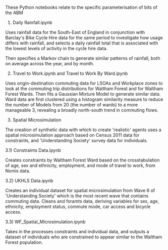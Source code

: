 These Python notebooks relate to the specific parameterisation of bits of the ABM

1) Daily Rainfall.ipynb

Uses rainfall data for the South-East of England in conjunction with Barclay's Bike Cycle Hire data for the same period to investigate how usage differs with rainfall, and selects a daily rainfall total that is associated with the lowest levels of activity in the cycle hire data.

Then specifies a Markov chain to generate similar patterns of rainfall, both on average across the year, and by month.

2) Travel to Work.ipynb and Travel to Work By Ward.ipynb

Uses origin-destination commuting data for LSOAs and Workplace zones to look at the commuting trip distributions for Waltham Forest and for Waltham Forest Wards. Then fits a Gaussian Mixture Model to generate similar data. Ward data are first clustered using a histogram similarity measure to reduce the number of Models from 20 (the number of wards) to a more manageable 3, revealing a broadly north-south trend in commuting flows.

3) Spatial Microsimulation

The creation of synthetic data with which to create 'realistic' agents uses a spatial microsimulation approach based on Census 2011 data for constraints, and 'Understanding Society' survey data for individuals.

3.1) Constraints Data.ipynb

Creates constraints by Waltham Forest Ward based on the crosstabulation of age, sex and ethnicity, employment, and mode of travel to work, from Nomis data.

3.2) UKHLS Data.ipynb

Creates an individual dataset for spatial microsimulation from Wave 6 of 'Understanding Society' which is the most recent wave that contains commuting data. Cleans and foramts data, deriving variables for sex, age, ethnicity, employment status, commute mode, car access and bicycle access.

3.3) WF_Spatial_Microsimulation.ipynb

Takes in the processes constraints and individual data, and outputs a dataset of individuals who are constrained to appear similar to the Waltham Forest population.


